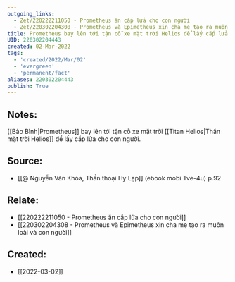 ```yaml
---
outgoing_links:
  - Zet/220222211050 - Prometheus ăn cắp lửa cho con người
  - Zet/220302204308 - Prometheus và Epimetheus xin cha mẹ tạo ra muôn loài và con người
title: Prometheus bay lên tới tận cỗ xe mặt trời Helios để lấy cắp lửa cho con người
UID: 220302204443
created: 02-Mar-2022
tags:
  - 'created/2022/Mar/02'
  - 'evergreen'
  - 'permanent/fact'
aliases: 220302204443
publish: True
---
```

## Notes:
[[Bảo Bình|Prometheus]] bay lên tới tận cỗ xe mặt trời [[Titan Helios|Thần mặt trời Helios]] để lấy cắp lửa cho con người.

## Source:
- [[@ Nguyễn Văn Khỏa, Thần thoại Hy Lạp]] (ebook mobi Tve-4u) p.92

## Relate:
- [[220222211050 - Prometheus ăn cắp lửa cho con người]]
- [[220302204308 - Prometheus và Epimetheus xin cha mẹ tạo ra muôn loài và con người]]
## Created:
- [[2022-03-02]]
